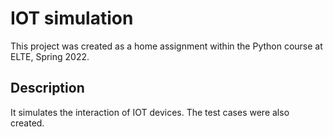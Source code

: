# IOT simulation

This project was created as a home assignment within the Python course at ELTE, Spring 2022.

## Description

It simulates the interaction of IOT devices. The test cases were also created.
